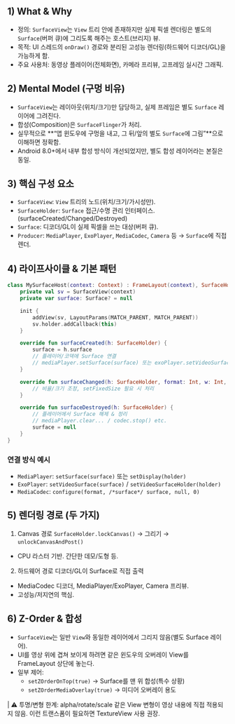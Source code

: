 ## 1) What & Why
- 정의: `SurfaceView`는 `View` 트리 안에 존재하지만 실제 픽셀 렌더링은 별도의 `Surface`(버퍼 큐)에 그리도록 해주는 호스트(브리지) 뷰.
- 목적: UI 스레드의 `onDraw()` 경로와 분리된 고성능 렌더링(하드웨어 디코더/GL)을 가능하게 함.
- 주요 사용처: 동영상 플레이어(전체화면), 카메라 프리뷰, 고프레임 실시간 그래픽.

## 2) Mental Model (구멍 비유)
- `SurfaceView`는 레이아웃(위치/크기)만 담당하고, 실제 프레임은 별도 `Surface` 레이어에 그려진다.
- 합성(Composition)은 `SurfaceFlinger`가 처리.
- 실무적으로 **“앱 윈도우에 구멍을 내고, 그 뒤/앞의 별도 `Surface`에 그림”**으로 이해하면 정확함.
- Android 8.0+에서 내부 합성 방식이 개선되었지만, 별도 합성 레이어라는 본질은 동일.

## 3) 핵심 구성 요소
- `SurfaceView`: `View` 트리의 노드(위치/크기/가시성만).
- `SurfaceHolder`: `Surface` 접근/수명 관리 인터페이스. (surfaceCreated/Changed/Destroyed)
- `Surface`: 디코더/GL이 실제 픽셀을 쓰는 대상(버퍼 큐).
- `Producer`: `MediaPlayer`, `ExoPlayer`, `MediaCodec`, `Camera` 등 → `Surface`에 직접 렌더.

## 4) 라이프사이클 & 기본 패턴
```kotlin
class MySurfaceHost(context: Context) : FrameLayout(context), SurfaceHolder.Callback {
    private val sv = SurfaceView(context)
    private var surface: Surface? = null

    init {
        addView(sv, LayoutParams(MATCH_PARENT, MATCH_PARENT))
        sv.holder.addCallback(this)
    }

    override fun surfaceCreated(h: SurfaceHolder) {
        surface = h.surface
        // 플레이어/코덱에 Surface 연결
        // mediaPlayer.setSurface(surface) 또는 exoPlayer.setVideoSurface(surface)
    }

    override fun surfaceChanged(h: SurfaceHolder, format: Int, w: Int, hgt: Int) {
        // 비율/크기 조정, setFixedSize 필요 시 처리
    }

    override fun surfaceDestroyed(h: SurfaceHolder) {
        // 플레이어에서 Surface 해제 & 정리
        // mediaPlayer.clear... / codec.stop() etc.
        surface = null
    }
}
```

### 연결 방식 예시
- `MediaPlayer`: `setSurface(surface)` 또는 `setDisplay(holder)`
- `ExoPlayer`: `setVideoSurface(surface)` / `setVideoSurfaceHolder(holder)`
- `MediaCodec`: `configure(format, /*surface*/ surface, null, 0)`

## 5) 렌더링 경로 (두 가지)

1. Canvas 경로
`SurfaceHolder.lockCanvas()` → 그리기 → `unlockCanvasAndPost()`
  - CPU 라스터 기반. 간단한 데모/도형 등.

2. 하드웨어 경로
디코더/GL이 Surface로 직접 출력
  - MediaCodec 디코더, MediaPlayer/ExoPlayer, Camera 프리뷰.
  - 고성능/저지연의 핵심.

## 6) Z-Order & 합성
- `SurfaceView`는 일반 `View`와 동일한 레이어에서 그리지 않음(별도 Surface 레이어).
- UI를 영상 위에 겹쳐 보이게 하려면 같은 윈도우의 오버레이 View를 FrameLayout 상단에 놓는다.
- 일부 제어:
  - `setZOrderOnTop(true)` → Surface를 맨 위 합성(특수 상황)
  - `setZOrderMediaOverlay(true)` → 미디어 오버레이 용도

| ⚠️ 투명/변형 한계: alpha/rotate/scale 같은 View 변형이 영상 내용에 직접 적용되지 않음. 이런 트랜스폼이 필요하면 TextureView 사용 권장.
